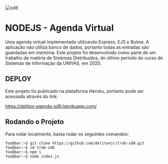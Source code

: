 ![sd8](https://user-images.githubusercontent.com/23099761/100658281-8bfb9e00-332d-11eb-929f-7cec0070cc7f.png)

# NODEJS - Agenda Virtual

Uma agenda virtual implementada utilizando Express, EJS e Bulma. A aplicação não utiliza banco de dados, portanto todas as entradas são guardadas em memória. Este projeto foi desenvolvido como parte de um trabalho da matéria de Sistemas Distribuidos, do último período do curso de Sistemas de Informação da UNIVAS, em 2020.

## DEPLOY

Este projeto foi publicado na plataforma Heroku, portanto pode ser acessado através do link:

https://deliton-agenda-sd8.herokuapp.com/

## Rodando o Projeto

Para rodar localmente, basta rodar os seguintes comandos:

```console
foo@bar:~$ git clone https://github.com/delitonjr/trab-sd8.git
foo@bar:~$ cd trab-sd8
foo@bar:~$ npm i
foo@bar:~$ node index.js
```

